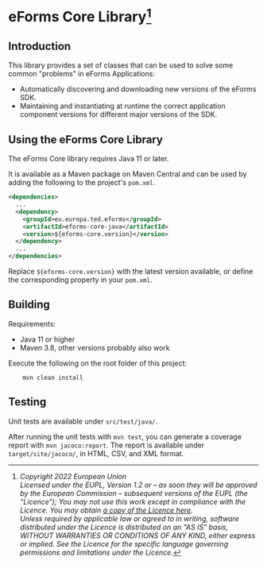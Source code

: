 # eForms Core Library[^1]

## Introduction

This library provides a set of classes that can be used to solve some common "problems" in eForms Applications:

* Automatically discovering and downloading new versions of the eForms SDK.
* Maintaining and instantiating at runtime the correct application component versions for different major versions of the SDK.  

## Using the eForms Core Library

The eForms Core library requires Java 11 or later.

It is available as a Maven package on Maven Central and can be used by adding the following to the project's `pom.xml`.

```xml
<dependencies>
  ...
  <dependency>
    <groupId>eu.europa.ted.eforms</groupId>
    <artifactId>eforms-core-java</artifactId>
    <version>${eforms-core.version}</version>
  </dependency>
  ...
</dependencies>
```

Replace `${eforms-core.version}` with the latest version available, or define the corresponding property in your `pom.xml`.

## Building

Requirements:

* Java 11 or higher
* Maven 3.8, other versions probably also work

Execute the following on the root folder of this project:

```text
    mvn clean install
```

## Testing

Unit tests are available under `src/test/java/`.

After running the unit tests with `mvn test`, you can generate a coverage report with `mvn jacoco:report`.
The report is available under `target/site/jacoco/`, in HTML, CSV, and XML format.

[^1]: _Copyright 2022 European Union_  
_Licensed under the EUPL, Version 1.2 or – as soon they will be approved by the European Commission –
subsequent versions of the EUPL (the "Licence");_
_You may not use this work except in compliance with the Licence. You may obtain [a copy of the Licence here](LICENSE)._  
_Unless required by applicable law or agreed to in writing, software distributed under the Licence is distributed on an "AS IS" basis, WITHOUT WARRANTIES OR CONDITIONS OF ANY KIND, either express or implied. See the Licence for the specific language governing permissions and limitations under the Licence._
